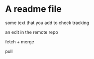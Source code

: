 # A readme file

some text that you add to check tracking 

an edit in the remote repo 

fetch + merge

pull

